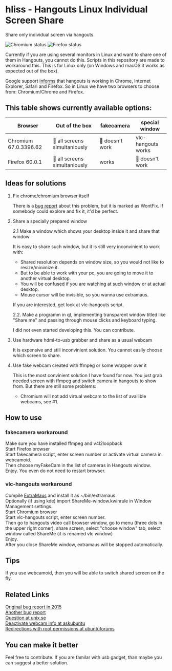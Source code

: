 hliss - Hangouts Linux Individual Screen Share
==============================================

Share only individual screen via hangouts.

![Chromium status](https://img.shields.io/badge/chromium%20v67.0.3396.62%20-workaround-green.svg)
![Firefox status](https://img.shields.io/badge/firefox%20v60.0.1-workaround-green.svg)

Currently if you are using several monitors in Linux and want to share one of them in Hangouts, you cannot do this. Scripts in this repository are made to workaround this. This is for Linux only (on Windows and macOS it works as expected out of the box).

Google support [informs](https://support.google.com/hangouts/answer/2944865) that hangouts is working in Chrome, Internet Explorer, Safari and Firefox. So in Linux we have two browsers to choose from: Chromium/Chrome and Firefox.

## This table shows currently available options:

| Browser | Out of the box | fakecamera | special window |
| --- | --- | --- | --- |
| Chromium 67.0.3396.62 | :red_circle: all screens simultaniously | :red_circle: doesn't work | vlc-hangouts works
| Firefox 60.0.1 | :red_circle: all screens simultaniously | works | :red_circle: doesn't work


## Ideas for solutions

1. Fix chrome/chromium browser itself

    There is a [bug report](https://bugs.chromium.org/p/chromium/issues/detail?id=437507) about this problem, but it is marked as WontFix. If somebody could explore and fix it, it'd be perfect.
	
2. Share a specially prepared window

	2.1 Make a window which shows your desktop inside it and share that window

    It is easy to share such window, but it is still very inconvinient to work with:
    - Shared resolution depends on window size, so you would not like to resize/minimize it.
    - But to be able to work with your pc, you are going to move it to another virtual desktop.
    - You will be confused if you are watching at such window or at actual desktop.
    - Mouse cursor will be invisible, so you wanna use extramaus.

	If you are interested, get look at vlc-hangouts script.

    2.2. Make a programm in qt, implementing transparent window titled like "Share me" and passing through mouse clicks and keyboard typing.

    I did not even started developing this. You can contribute.

3. Use hardware hdmi-to-usb grabber and share as a usual webcam

    It is expensive and still inconvinient solution. You cannot easily choose which screen to share.

4. Use fake webcam created with ffmpeg or some wrapper over it

    This is the most convinient solution I have found for now. You just grab needed screen with ffmpeg and switch camera in hangouts to show from. But there are still some problems:
    - Chromium will not add virtual webcam to the list of availible webcams, see #1.
    

## How to use

### fakecamera workaround
Make sure you have installed ffmpeg and v4l2loopback<br>
Start Firefox browser<br>
Start fakecamera script, enter screen number or activate virtual camera in webcamoid.<br>
Then choose myFakeCam in the list of cameras in Hangouts window.<br>
Enjoy. You even do not need to restart browser.<br>

### vlc-hangouts workaround
Compile [ExtraMaus](http://dodger-tools.sourceforge.net/cms/index.php?id=100000201) and install it as ~/bin/extramaus<br>
Optionally (if using kde) import ShareMe-window.kwinrule in Window Management settings.<br>
Start Chromium browser<br>
Start vlc-hangouts script, enter screen number.<br>
Then go to hangouts video call browser window, go to menu (three dots in the upper right corner), share screen, select "choose window" tab, select window called ShareMe (it is renamed vlc window)<br>
Enjoy.<br>
After you close ShareMe window, extramaus will be stopped automatically.

Tips
----
If you use webcamoid, then you will be able to switch shared screen on the fly.

Related Links
-------------
[Original bug report in 2015](https://bugs.chromium.org/p/chromium/issues/detail?id=437507)<br>
[Another bug report](https://bugs.chromium.org/p/chromium/issues/detail?id=660032)<br>
[Question at unix.se](https://unix.stackexchange.com/questions/152435/sharing-your-desktop-with-google-hangouts-dual-monitor-and-gnome-shell)<br>
[Deactivate webcam info at askubuntu](https://askubuntu.com/questions/189708/how-to-disable-integrated-webcam-and-still-be-able-to-use-an-external-one)<br>
[Redirections with root permissions at ubuntuforums](https://ubuntuforums.org/showthread.php?t=766891)

You can make it better
----------------------
Feel free to contribute.
If you are familar with usb gadget, than maybe you can suggest a better solution.
